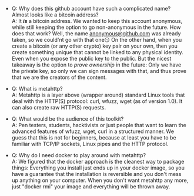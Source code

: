- Q: Why does this github account have such a complicated name? Almost looks like a bitcoin address?  
  A: It ***is*** a bitcoin address. We wanted to keep this account anonymous, while still keeping the option to go non-anonymous in the future.
     How does that work? Well, the name anonymous@github.com was already taken, so we could'nt go with that one:smirk:  On the other hand, when you create a bitcoin (or any other crypto) key pair on your own, then you create something unique that cannot be linked to any physical identity. Even when you expose the public key to the public. But the nicest takeaway is the option to _prove ownership_ in the future: Only we have the private key, so only we can sign messages with that, and thus prove that we are the creators of the content.
 
- Q: What is metahttp?  
  A: Metahttp is a layer above (wrapper around) standard Linux tools that deal with the HTTP(S) protocol: curl, wfuzz, wget (as of version 1.0). It can also create raw HTTP(S) requests.

- Q: What would be the audience of this toolkit?  
  A: Pen testers, students, hacktivists or just people that want to learn the advanced features of wfuzz, wget, curl in a structured manner. We guess that this is not for beginners, because at least you have to be familiar with TCP/IP sockets, Linux pipes and the HTTP protocol.

- Q: Why do I need docker to play around with metahttp?  
  A: We figured that the docker approach is the cleanest way to package things: Everything you install just ends up in your docker image, so you have a guarantee that the installation is reversible and you don't mess up anything on your computer. When you don't want metahttp any more, just "docker rmi" your image and everything will be thrown away.


